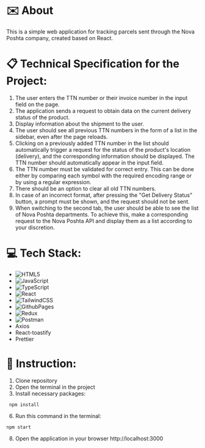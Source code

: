 # ✉️ About
This is a simple web application for tracking parcels sent through the Nova Poshta company, created based on React.
# 📋 Technical Specification for the Project:
1. The user enters the TTN number or their invoice number in the input field on the page.
2. The application sends a request to obtain data on the current delivery status of the product.
3. Display information about the shipment to the user.
4. The user should see all previous TTN numbers in the form of a list in the sidebar, even after the page reloads.
5. Clicking on a previously added TTN number in the list should automatically trigger a request for the status of the product's location (delivery), and the corresponding information should be displayed. The TTN number should automatically appear in the input field.
6. The TTN number must be validated for correct entry. This can be done either by comparing each symbol with the required encoding range or by using a regular expression.
7. There should be an option to clear all old TTN numbers.
8. In case of an incorrect format, after pressing the "Get Delivery Status" button, a prompt must be shown, and the request should not be sent.
9. When switching to the second tab, the user should be able to see the list of Nova Poshta departments. To achieve this, make a corresponding request to the Nova Poshta API and display them as a list according to your discretion.
# 💻 Tech Stack:
- ![HTML5](https://img.shields.io/badge/html5-%23E34F26.svg?style=for-the-badge&logo=html5&logoColor=white) 
- ![JavaScript](https://img.shields.io/badge/javascript-%23323330.svg?style=for-the-badge&logo=javascript&logoColor=%23F7DF1E)
- ![TypeScript](https://img.shields.io/badge/typescript-%23007ACC.svg?style=for-the-badge&logo=typescript&logoColor=white)
- ![React](https://img.shields.io/badge/react-%2320232a.svg?style=for-the-badge&logo=react&logoColor=%2361DAFB)
- ![TailwindCSS](https://img.shields.io/badge/tailwindcss-%2338B2AC.svg?style=for-the-badge&logo=tailwind-css&logoColor=white)
- ![GithubPages](https://img.shields.io/badge/github%20pages-121013?style=for-the-badge&logo=github&logoColor=white)
- ![Redux](https://img.shields.io/badge/redux-%23593d88.svg?style=for-the-badge&logo=redux&logoColor=white)
- ![Postman](https://img.shields.io/badge/Postman-FF6C37?style=for-the-badge&logo=postman&logoColor=white)
- Axios
- React-toastify
- Prettier
# 📌 Instruction:
1. Clone repository
2. Open the terminal in the project
3. Install necessary packages:
```
 npm install
```
6. Run this command in the terminal:
```
npm start
```
8. Open the application in your browser http://localhost:3000
